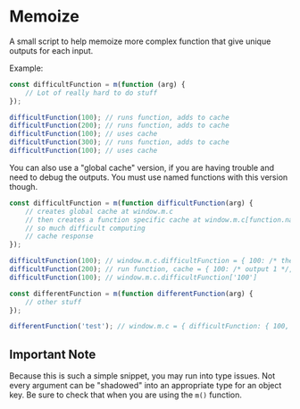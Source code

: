 # Memoize

A small script to help memoize more complex function that give unique outputs for each input.

Example:

```js
const difficultFunction = m(function (arg) {
	// Lot of really hard to do stuff
});

difficultFunction(100); // runs function, adds to cache
difficultFunction(200); // runs function, adds to cache
difficultFunction(100); // uses cache
difficultFunction(300); // runs function, adds to cache
difficultFunction(100); // uses cache
```

You can also use a "global cache" version, if you are having trouble and need to debug the outputs. You must use named functions with this version though.

```js
const difficultFunction = m(function difficultFunction(arg) {
	// creates global cache at window.m.c
	// then creates a function specific cache at window.m.c[function.name]
	// so much difficult computing
	// cache response
});

difficultFunction(100); // window.m.c.difficultFunction = { 100: /* the output */ }
difficultFunction(200); // run function, cache = { 100: /* output 1 */, 200: /* output 2 */ }
difficultFunction(100); // window.m.c.difficultFunction['100']

const differentFunction = m(function differentFunction(arg) {
	// other stuff
});

differentFunction('test'); // window.m.c = { difficultFunction: { 100, 200,}, differentFunction: { test: /* result* / } };
```

## Important Note

Because this is such a simple snippet, you may run into type issues. Not every argument can be "shadowed" into an appropriate type for an object key. Be sure to check that when you are using the `m()` function.
